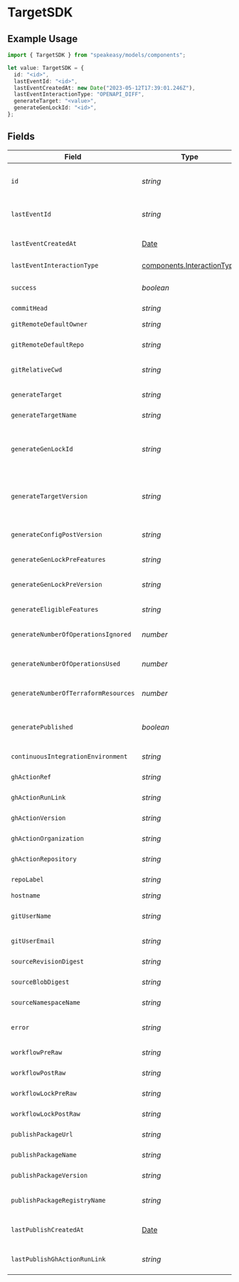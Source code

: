 # TargetSDK

## Example Usage

```typescript
import { TargetSDK } from "speakeasy/models/components";

let value: TargetSDK = {
  id: "<id>",
  lastEventId: "<id>",
  lastEventCreatedAt: new Date("2023-05-12T17:39:01.246Z"),
  lastEventInteractionType: "OPENAPI_DIFF",
  generateTarget: "<value>",
  generateGenLockId: "<id>",
};
```

## Fields

| Field                                                                                         | Type                                                                                          | Required                                                                                      | Description                                                                                   |
| --------------------------------------------------------------------------------------------- | --------------------------------------------------------------------------------------------- | --------------------------------------------------------------------------------------------- | --------------------------------------------------------------------------------------------- |
| `id`                                                                                          | *string*                                                                                      | :heavy_check_mark:                                                                            | Unique identifier of the target the same as `generate_gen_lock_id`                            |
| `lastEventId`                                                                                 | *string*                                                                                      | :heavy_check_mark:                                                                            | Unique identifier of the last event for the target                                            |
| `lastEventCreatedAt`                                                                          | [Date](https://developer.mozilla.org/en-US/docs/Web/JavaScript/Reference/Global_Objects/Date) | :heavy_check_mark:                                                                            | Timestamp when the event was created in the database.                                         |
| `lastEventInteractionType`                                                                    | [components.InteractionType](../../models/components/interactiontype.md)                      | :heavy_check_mark:                                                                            | Type of interaction.                                                                          |
| `success`                                                                                     | *boolean*                                                                                     | :heavy_minus_sign:                                                                            | Indicates whether the event was successful.                                                   |
| `commitHead`                                                                                  | *string*                                                                                      | :heavy_minus_sign:                                                                            | Remote commit ID.                                                                             |
| `gitRemoteDefaultOwner`                                                                       | *string*                                                                                      | :heavy_minus_sign:                                                                            | Default owner for git remote.                                                                 |
| `gitRemoteDefaultRepo`                                                                        | *string*                                                                                      | :heavy_minus_sign:                                                                            | Default repository name for git remote.                                                       |
| `gitRelativeCwd`                                                                              | *string*                                                                                      | :heavy_minus_sign:                                                                            | Current working directory relative to the git root.                                           |
| `generateTarget`                                                                              | *string*                                                                                      | :heavy_check_mark:                                                                            | eg `typescript`, `terraform`, `python`                                                        |
| `generateTargetName`                                                                          | *string*                                                                                      | :heavy_minus_sign:                                                                            | The workflow name of the target.                                                              |
| `generateGenLockId`                                                                           | *string*                                                                                      | :heavy_check_mark:                                                                            | gen.lock ID (expected to be a uuid). The same as `id`. A unique identifier for the target.    |
| `generateTargetVersion`                                                                       | *string*                                                                                      | :heavy_minus_sign:                                                                            | The version of the Speakeasy generator for this target eg v2 of the typescript generator.     |
| `generateConfigPostVersion`                                                                   | *string*                                                                                      | :heavy_minus_sign:                                                                            | Version of the generated target (post generation)                                             |
| `generateGenLockPreFeatures`                                                                  | *string*                                                                                      | :heavy_minus_sign:                                                                            | Features prior to generation                                                                  |
| `generateGenLockPreVersion`                                                                   | *string*                                                                                      | :heavy_minus_sign:                                                                            | Artifact version for the Previous Generation                                                  |
| `generateEligibleFeatures`                                                                    | *string*                                                                                      | :heavy_minus_sign:                                                                            | Eligible feature set during generation                                                        |
| `generateNumberOfOperationsIgnored`                                                           | *number*                                                                                      | :heavy_minus_sign:                                                                            | The number of operations ignored in generation.                                               |
| `generateNumberOfOperationsUsed`                                                              | *number*                                                                                      | :heavy_minus_sign:                                                                            | The number of operations used in generation.                                                  |
| `generateNumberOfTerraformResources`                                                          | *number*                                                                                      | :heavy_minus_sign:                                                                            | The number of terraform resources used in generation.                                         |
| `generatePublished`                                                                           | *boolean*                                                                                     | :heavy_minus_sign:                                                                            | Indicates whether the target was considered published.                                        |
| `continuousIntegrationEnvironment`                                                            | *string*                                                                                      | :heavy_minus_sign:                                                                            | Name of the CI environment.                                                                   |
| `ghActionRef`                                                                                 | *string*                                                                                      | :heavy_minus_sign:                                                                            | GitHub Action ref value.                                                                      |
| `ghActionRunLink`                                                                             | *string*                                                                                      | :heavy_minus_sign:                                                                            | Link to the GitHub action run.                                                                |
| `ghActionVersion`                                                                             | *string*                                                                                      | :heavy_minus_sign:                                                                            | Version of the GitHub action.                                                                 |
| `ghActionOrganization`                                                                        | *string*                                                                                      | :heavy_minus_sign:                                                                            | GitHub organization of the action.                                                            |
| `ghActionRepository`                                                                          | *string*                                                                                      | :heavy_minus_sign:                                                                            | GitHub repository of the action.                                                              |
| `repoLabel`                                                                                   | *string*                                                                                      | :heavy_minus_sign:                                                                            | Label of the git repository.                                                                  |
| `hostname`                                                                                    | *string*                                                                                      | :heavy_minus_sign:                                                                            | Remote hostname.                                                                              |
| `gitUserName`                                                                                 | *string*                                                                                      | :heavy_minus_sign:                                                                            | User's name from git configuration. (not GitHub username)                                     |
| `gitUserEmail`                                                                                | *string*                                                                                      | :heavy_minus_sign:                                                                            | User email from git configuration.                                                            |
| `sourceRevisionDigest`                                                                        | *string*                                                                                      | :heavy_minus_sign:                                                                            | The revision digest of the source.                                                            |
| `sourceBlobDigest`                                                                            | *string*                                                                                      | :heavy_minus_sign:                                                                            | The blob digest of the source.                                                                |
| `sourceNamespaceName`                                                                         | *string*                                                                                      | :heavy_minus_sign:                                                                            | The namespace name of the source.                                                             |
| `error`                                                                                       | *string*                                                                                      | :heavy_minus_sign:                                                                            | Error message if the last event was not successful.                                           |
| `workflowPreRaw`                                                                              | *string*                                                                                      | :heavy_minus_sign:                                                                            | Workflow file (prior to execution)                                                            |
| `workflowPostRaw`                                                                             | *string*                                                                                      | :heavy_minus_sign:                                                                            | Workflow file (post execution)                                                                |
| `workflowLockPreRaw`                                                                          | *string*                                                                                      | :heavy_minus_sign:                                                                            | Workflow lock file (prior to execution)                                                       |
| `workflowLockPostRaw`                                                                         | *string*                                                                                      | :heavy_minus_sign:                                                                            | Workflow lock file (post execution)                                                           |
| `publishPackageUrl`                                                                           | *string*                                                                                      | :heavy_minus_sign:                                                                            | URL of the published package.                                                                 |
| `publishPackageName`                                                                          | *string*                                                                                      | :heavy_minus_sign:                                                                            | Name of the published package.                                                                |
| `publishPackageVersion`                                                                       | *string*                                                                                      | :heavy_minus_sign:                                                                            | Version of the published package.                                                             |
| `publishPackageRegistryName`                                                                  | *string*                                                                                      | :heavy_minus_sign:                                                                            | Name of the registry where the package was published.                                         |
| `lastPublishCreatedAt`                                                                        | [Date](https://developer.mozilla.org/en-US/docs/Web/JavaScript/Reference/Global_Objects/Date) | :heavy_minus_sign:                                                                            | Timestamp when the last publishing event was created.                                         |
| `lastPublishGhActionRunLink`                                                                  | *string*                                                                                      | :heavy_minus_sign:                                                                            | Link to the GitHub action run for the last publishing event.                                  |
